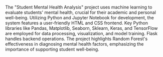 The "Student Mental Health Analysis" project uses machine learning to evaluate students' mental health, crucial for their academic and personal well-being. Utilizing Python and Jupyter Notebook for development, the system features a user-friendly HTML and CSS frontend. Key Python libraries like Pandas, Matplotlib, Seaborn, Sklearn, Keras, and TensorFlow are employed for data processing, visualization, and model training. Flask handles backend operations. The project highlights Random Forest's effectiveness in diagnosing mental health factors, emphasizing the importance of supporting student well-being.
